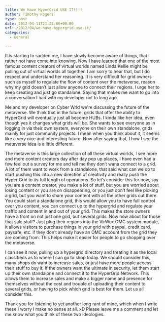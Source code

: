 ```yaml
---
title: We Have HyperGrid USE IT!!!!
author: Timothy Rogers
type: post
date: 2012-04-11T21:23:00+00:00
url: /2012/04/we-have-hypergrid-use-it/
categories:
  - General

---
```

It is starting to sadden me, I have slowly become aware of things, that I rather not have come into knowing. Now I have learned that one of the most famous content creators of virtual worlds named Linda Kellie might be pulling out of virtual worlds all together. I am sorry to hear that, but I do respect and understand her reasoning. It is very difficult for grid owners such as myself to regulate the flow of content over the metaverse, reason why my grid doesn’t just allow anyone to connect their regions. I urge her to keep creating and just go standalone. Saying that makes me want to go into a conversation I had with my developer not to long ago.

Me and my developer on Cyber Wrld we're discussing the future of the metaverse. We think that in the future, grids that offer the ability to HyperGrid will eventually just all become HUBs. I kinda like her idea, even though yes it changes what grids will be. She wants to see everyone as in logging in via their own system, everyone on their own standalone, grids mainly for just community projects. I mean when you think about it, it seems like a very nice and interesting future. Now after saying that, I how I see the metaverse idea is a little different.

The metaverse is this large collection of all these virtual worlds, I see more and more content creators day after day pop up places, I have even had a few feel out a survey for me and tell me they don’t wana connect to a grid. A lot of them want to work from a standalone, that said what can we do to start pushing this into a new direction of creativity and really push the Hyper Grid to its full length of operations. So let’s consider this for now, say you are a content creator, you make a lot of stuff, but you are worried about losing content or you are on disappearing, or you just don’t feel like picking a grid, but you want to share your content with all the other grids out there. You could start a standalone grid, this would allow you to have full control over you content, you can connect up to the hypergrid and regulate your traffic and content in and out of your grid. This makes the store owners have a front on not just one grid, but several grids. Now how about for those that sale stuff? Just plug their regions into the VirWox OMC system module, it allows visitors to purchase things in your grid with paypal, credit card, paysafe, etc. if they don’t already have an OMC account from the grid they are coming from. This helps make it easier for people to go shopping over the metaverse.

I can see it now, pulling up a hypergrid directory and treating it as the local classifieds as to where I can go to shop today. We should consider this, many shops do want to increase sales, or just have more people access their stuff to buy it. If the owners want the ultimate in security, let them start up their own standalone and connect it to the HyperGrid Network. This allows them to increase sales and make a bigger name and presence for themselves without the cost and trouble of uploading their content to several grids, or having to pick which grid is best for them. Let us all consider this.

Thank you for listening to yet another long rant of mine, which when I write these I worry I make no sense at all. xD Please leave me a comment and let me know what you think of these two ideologies.